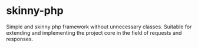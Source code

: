 # skinny-php
Simple and skinny php framework without unnecessary classes. Suitable for extending and implementing the project core in 
the field of requests and responses.
